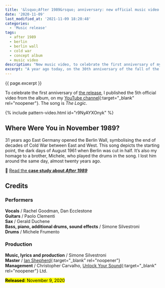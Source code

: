 ```yaml
---
title: '&lsquo;After 1989&rsquo; anniversary: new official music video'
date: '2020-11-09'
last_modified_at: '2021-11-09 18:28:48'
categories:
  - 'Music release'
tags:
  - after 1989
  - berlin
  - berlin wall
  - cold war
  - concept album
  - music video
description: "New music video, to celebrate the first anniversary of my debut solo album, 'After 1989: A Trip to Freedom'."
excerpt: "A year ago today, on the 30th anniversary of the fall of the Berlin Wall, I published my debut solo album, <em>After 1989: A Trip to Freedom</em>."
---
```

<p class="lead">{{ page.excerpt }}</p>

To celebrate the first anniversary of [the release](/work/original-music-productions/after-1989/), I published the 5th official video from the album, on my [YouTube channel](https://www.youtube.com/channel/UCXO3ZbalCLwCZwHk_UkDBHg){:target="_blank" rel="noopener"}. The song is _The Logic_.

{% include pattern-video.html id="r9NyAYXOnyk" %}

## Where Were You in November 1989?

31 years ago East Germany opened the Berlin Wall, symbolising the end of decades of Cold War between East and West. This song depicts the starting point, the dark days of August 1961 when Berlin was cut in half. It’s also my homage to a brother, Michele, who played the drums in the song. I lost him around the same day, almost twenty years ago.

<p class="detached text-uppercase fs-5">🔗 <a href="/work/original-music-productions/after-1989/">Read the <strong class="m2m-letter-spacing-w1">case study about <em>After 1989</em></strong></a></p>

## Credits

### Performers

**Vocals** / Rachel Goodman, Dan Ecclestone   
**Guitars** / Paolo Clementi  
**Sax** / Gerald Duchene  
**Bass, piano, additional drums, sound effects** / Simone Silvestroni  
**Drums** / Michele Frumento

### Production

**Music, lyrics and production** / Simone Silvestroni  
**Master** / [Ian Shepherd](https://en.wikipedia.org/wiki/Ian_Shepherd){:target="_blank" rel="noopener"}  
**Management** / Christopher Carvalho, [Unlock Your Sound](https://unlockyoursound.com/){:target="_blank" rel="noopener"} Ltd.

<p class="detached"><mark class="m2m-highlight small"><strong>Released</strong>: November 9, 2020</mark></p>